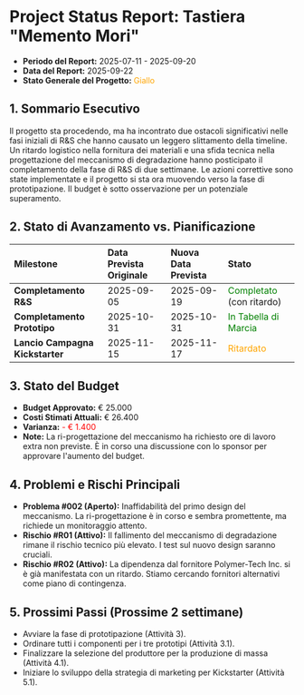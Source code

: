 # Project Status Report: Tastiera "Memento Mori"

*   **Periodo del Report:** 2025-07-11 - 2025-09-20
*   **Data del Report:** 2025-09-22
*   **Stato Generale del Progetto:** <span style="color:orange">Giallo</span>

## 1. Sommario Esecutivo

Il progetto sta procedendo, ma ha incontrato due ostacoli significativi nelle fasi iniziali di R&S che hanno causato un leggero slittamento della timeline. Un ritardo logistico nella fornitura dei materiali e una sfida tecnica nella progettazione del meccanismo di degradazione hanno posticipato il completamento della fase di R&S di due settimane. Le azioni correttive sono state implementate e il progetto si sta ora muovendo verso la fase di prototipazione. Il budget è sotto osservazione per un potenziale superamento.

## 2. Stato di Avanzamento vs. Pianificazione

| Milestone | Data Prevista Originale | Nuova Data Prevista | Stato |
| :--- | :--- | :--- | :--- |
| **Completamento R&S** | 2025-09-05 | 2025-09-19 | <span style="color:green">Completato</span> (con ritardo) |
| **Completamento Prototipo** | 2025-10-31 | 2025-10-31 | <span style="color:green">In Tabella di Marcia</span> |
| **Lancio Campagna Kickstarter** | 2025-11-15 | 2025-11-17 | <span style="color:orange">Ritardato</span> |

## 3. Stato del Budget

*   **Budget Approvato:** € 25.000
*   **Costi Stimati Attuali:** € 26.400
*   **Varianza:** <span style="color:red">- € 1.400</span>
*   **Note:** La ri-progettazione del meccanismo ha richiesto ore di lavoro extra non previste. È in corso una discussione con lo sponsor per approvare l'aumento del budget.

## 4. Problemi e Rischi Principali

*   **Problema #002 (Aperto):** Inaffidabilità del primo design del meccanismo. La ri-progettazione è in corso e sembra promettente, ma richiede un monitoraggio attento.
*   **Rischio #R01 (Attivo):** Il fallimento del meccanismo di degradazione rimane il rischio tecnico più elevato. I test sul nuovo design saranno cruciali.
*   **Rischio #R02 (Attivo):** La dipendenza dal fornitore Polymer-Tech Inc. si è già manifestata con un ritardo. Stiamo cercando fornitori alternativi come piano di contingenza.

## 5. Prossimi Passi (Prossime 2 settimane)

*   Avviare la fase di prototipazione (Attività 3).
*   Ordinare tutti i componenti per i tre prototipi (Attività 3.1).
*   Finalizzare la selezione del produttore per la produzione di massa (Attività 4.1).
*   Iniziare lo sviluppo della strategia di marketing per Kickstarter (Attività 5.1).
